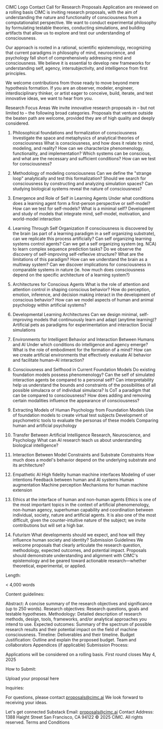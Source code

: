 CIMC Logo
Contact
Call for Research Proposals
Application are reviewed on a rolling basis
CIMC is inviting research proposals, with the aim of understanding the nature and functionality of consciousness from a computationalist perspective. We want to conduct experimental philosophy by formulating testable theories, conducting simulations, and building artifacts that allow us to explore and test our understanding of consciousness.

Our approach is rooted in a rational, scientific epistemology, recognizing that current paradigms in philosophy of mind, neuroscience, and psychology fall short of comprehensively addressing mind and consciousness. We believe it is essential to develop new frameworks for understanding self, agency, intersubjectivity, and intelligence from first principles.

We welcome contributions from those ready to move beyond mere hypothesis formation. If you are an observer, modeler, engineer, interdisciplinary thinker, or artist eager to conceive, build, iterate, and test innovative ideas, we want to hear from you.

Research Focus Areas
We invite innovative research proposals in – but not limited to – the following broad categories. Proposals that venture outside the beaten path are welcome, provided they are of high quality and deeply considered.

1. Philosophical foundations and formalization of consciousness
Investigate the space and metaphysics of analytical theories of consciousness
What is consciousness, and how does it relate to mind, modeling, and reality?
How can we characterize phenomenology, functionality, and implementation?
Which systems can be conscious, and what are the necessary and sufficient conditions?
How can we test for consciousness?
2. Methodology of modeling consciousness
Can we define the "strange loop" analytically and test this formalization?
Should we search for consciousness by constructing and analyzing simulation spaces?
Can studying biological systems reveal the nature of consciousness?
3. Emergence and Role of Self in Learning Agents
Under what conditions does a learning agent form a first-person perspective or self-model?
How can we test for self-models?
What is a minimal self?
Development and study of models that integrate mind, self-model, motivation, and world-model interaction
4. Learning Through Self Organization
If consciousness is discovered by the brain (as part of a learning paradigm in a self organizing substrate), can we replicate this process artificially?
Can self organizing learning systems control agents?
Can we get a self organizing system (eg. NCA) to learn complex sequence prediction tasks?
Do we observe the discovery of self-improving self-reflexive structure? What are the limitations of this paradigm?
How can we understand the brain as a multiway system?
Can we discover implications for consciousness in comparable systems in nature (ie. how much does consciousness depend on the specific architecture of a learning system?)
5. Architectures for Conscious Agents
What is the role of attention and attention control in shaping conscious behavior?
How do perception, emotion, inference, and decision making interact in the development of conscious behavior?
How can we model aspects of human and animal psychology within artificial systems?
6. Developmental Learning Architectures
Can we design minimal, self-improving models that continuously learn and adapt (anytime learning)?
Artificial pets as paradigms for experimentation and interaction
Social simulations
7. Environments for Intelligent Behavior and Interaction Between Humans and AI
Under which conditions do intelligence and agency emerge?
What is the role of embodiment for the formation of a mind?
How can we create artificial environments that effectively evaluate AI behavior and facilitate human–AI interaction?
8. Consciousness and Selfhood in Current Foundation Models
Do existing foundation models possess phenomenology?
Can the self of simulated interaction agents be compared to a personal self?
Can interpretability help us understand the bounds and constraints of the possibilities of all possible simulacra or of individual simulacra?
Is CoT a paradigm that can be compared to consciousness?
How does adding and removing certain modalities influence the appearance of consciousness?
9. Extracting Models of Human Psychology from Foundation Models
Use of foundation models to create virtual test subjects
Development of psychometric tools to evaluate the personas of these models
Comparing human and artificial psychology
10. Transfer Between Artificial Intelligence Research, Neuroscience, and Psychology
What can AI research teach us about understanding biological intelligence?

11. Interaction Between Model Constraints and Substrate Constraints
How much does a model's behavior depend on the underlying substrate and its architecture?

12. Empathetic AI
High fidelity human machine interfaces
Modeling of user intentions
Feedback between human and AI systems
Human augmentation
Machine perception
Mechanisms for human machine extension
13. Ethics at the interface of human and non-human agents
Ethics is one of the most important topics in the context of artificial phenomenology, non-human agency, superhuman capability and coordination between individual, society, nature and artificial agents. It is also one of the most difficult, given the counter-intuitive nature of the subject; we invite contributions but will set a high bar.

14. Futurism
What developments should we expect, and how will they influence human society and identity?
Submission Guidelines
We welcome proposals that clearly articulate the research question, methodology, expected outcomes, and potential impact. Proposals should demonstrate understanding and alignment with CIMC's epistemology and be geared toward actionable research—whether theoretical, experimental, or applied.

Length:

< 4,000 words

Content guidelines:

Abstract:
A concise summary of the research objectives and significance (up to 250 words).
Research objectives:
Research questions, goals and testable hypotheses.
Methodology:
Detailed description of research methods, design, tools, frameworks, and/or analytical approaches you intend to use.
Expected outcomes:
Summary of the spectrum of possible research results and their potential impact on the field of machine consciousness.
Timeline:
Deliverables and their timeline.
Budget Justification:
Outline and explain the proposed budget.
Team and collaborators
Appendices (if applicable)
Submission Process:

Applications will be considered on a rolling basis. First round closes May 4, 2025

How to Submit:

Upload your proposal here

Inquiries:

For questions, please contact proposals@cimc.ai
We look forward to receiving your ideas.


Let's get connected
Substack
Email:
proposals@cimc.ai
Contact
Address:
1388 Haight Street
San Francisco, CA 94122
© 2025 CIMC. All rights reserved.
Terms and Conditions